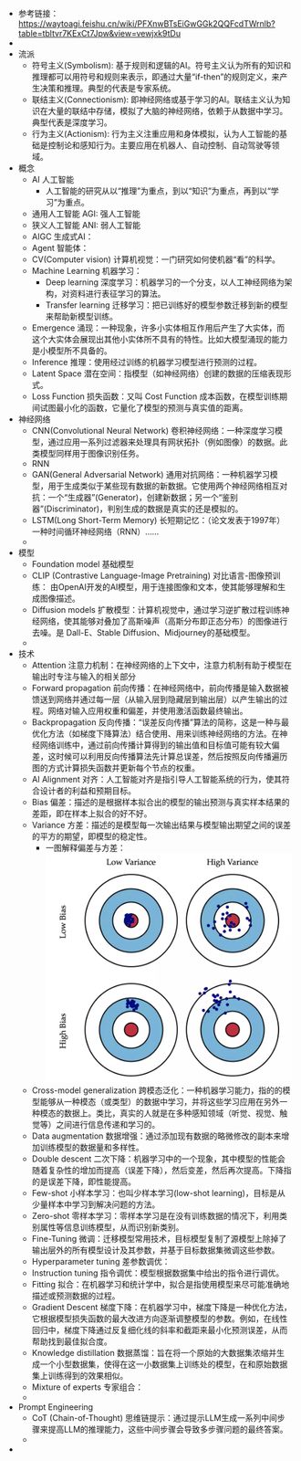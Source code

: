 - 参考链接： https://waytoagi.feishu.cn/wiki/PFXnwBTsEiGwGGk2QQFcdTWrnlb?table=tbltvr7KExCt7Jpw&view=vewjxk9tDu
-
- 流派
	- 符号主义(Symbolism): 基于规则和逻辑的AI。符号主义认为所有的知识和推理都可以用符号和规则来表示，即通过大量“if-then”的规则定义，来产生决策和推理。典型的代表是专家系统。
	- 联结主义(Connectionism): 即神经网络或基于学习的AI。联结主义认为知识在大量的联结中存储，模拟了大脑的神经网络，依赖于从数据中学习。典型代表是深度学习。
	- 行为主义(Actionism): 行为主义注重应用和身体模拟，认为人工智能的基础是控制论和感知行为。主要应用在机器人、自动控制、自动驾驶等领域。
- 概念
	- AI 人工智能
		- 人工智能的研究从以“推理”为重点，到以“知识”为重点，再到以“学习”为重点。
	- 通用人工智能 AGI: 强人工智能
	- 狭义人工智能 ANI: 弱人工智能
	- AIGC 生成式AI：
	- Agent 智能体：
	- CV(Computer vision) 计算机视觉：一门研究如何使机器“看”的科学。
	- Machine Learning 机器学习：
		- Deep learning 深度学习：机器学习的一个分支，以人工神经网络为架构，对资料进行表征学习的算法。
		- Transfer learning 迁移学习：把已训练好的模型参数迁移到新的模型来帮助新模型训练。
	- Emergence 涌现：一种现象，许多小实体相互作用后产生了大实体，而这个大实体会展现出其他小实体所不具有的特性。比如大模型涌现的能力是小模型所不具备的。
	- Inference 推理：使用经过训练的机器学习模型进行预测的过程。
	- Latent Space 潜在空间：指模型（如神经网络）创建的数据的压缩表现形式。
	- Loss Function 损失函数：又叫 Cost Function 成本函数，在模型训练期间试图最小化的函数，它量化了模型的预测与真实值的距离。
- 神经网络
	- CNN(Convolutional Neural Network) 卷积神经网络：一种深度学习模型，通过应用一系列过滤器来处理具有网状拓扑（例如图像）的数据。此类模型同样用于图像识别任务。
	- RNN
	- GAN(General Adversarial Network) 通用对抗网络：一种机器学习模型，用于生成类似于某些现有数据的新数据。它使用两个神经网络相互对抗：一个“生成器”(Generator)，创建新数据；另一个“鉴别器”(Discriminator)，判别生成的数据是真实的还是模拟的。
	- LSTM(Long Short-Term Memory) 长短期记忆：（论文发表于1997年）一种时间循环神经网络（RNN）……
	-
- 模型
	- Foundation model 基础模型
	- CLIP (Contrastive Language-Image Pretraining) 对比语言-图像预训练： 由OpenAI开发的AI模型，用于连接图像和文本，使其能够理解和生成图像描述。
	- Diffusion models 扩散模型：计算机视觉中，通过学习逆扩散过程训练神经网络，使其能够对叠加了高斯噪声（高斯分布即正态分布）的图像进行去噪。是 Dall-E、Stable Diffusion、Midjourney的基础模型。
	-
- 技术
	- Attention 注意力机制：在神经网络的上下文中，注意力机制有助于模型在输出时专注与输入的相关部分
	- Forward propagation 前向传播：在神经网络中，前向传播是输入数据被馈送到网络并通过每一层（从输入层到隐藏层到输出层）以产生输出的过程。网络对输入应用权重和偏差，并使用激活函数最终输出。
	- Backpropagation 反向传播：“误差反向传播”算法的简称，这是一种与最优化方法（如梯度下降算法）结合使用、用来训练神经网络的方法。在神经网络训练中，通过前向传播计算得到的输出值和目标值可能有较大偏差，这时候可以利用反向传播算法先计算总误差，然后按照反向传播遍历图的方式计算损失函数并更新每个节点的权重。
	- AI Alignment 对齐：人工智能对齐是指引导人工智能系统的行为，使其符合设计者的利益和预期目标。
	- Bias 偏差：描述的是根据样本拟合出的模型的输出预测与真实样本结果的差距，即在样本上拟合的好不好。
	- Variance 方差：描述的是模型每一次输出结果与模型输出期望之间的误差的平方的期望，即模型的稳定性。
		- 一图解释偏差与方差： ![image.png](../assets/image_1694855148581_0.png)
	- Cross-model generalization 跨模态泛化：一种机器学习能力，指的的模型能够从一种模态（或类型）的数据中学习，并将这些学习应用在另外一种模态的数据上。类比，真实的人就是在多种感知领域（听觉、视觉、触觉等）之间进行信息传递和学习的。
	- Data augmentation 数据增强：通过添加现有数据的略微修改的副本来增加训练模型的数据量和多样性。
	- Double descent 二次下降：机器学习中的一个现象，其中模型的性能会随着复杂性的增加而提高（误差下降），然后变差，然后再次提高。下降指的是误差下降，即性能提高。
	- Few-shot 小样本学习：也叫少样本学习(low-shot learning)，目标是从少量样本中学习到解决问题的方法。
	- Zero-shot 零样本学习：零样本学习是在没有训练数据的情况下，利用类别属性等信息训练模型，从而识别新类别。
	- Fine-Tuning 微调：迁移模型常用技术，目标模型复制了源模型上除掉了输出层外的所有模型设计及其参数，并基于目标数据集微调这些参数。
	- Hyperparameter tuning 差参数调优：
	- Instruction tuning 指令调优：模型根据数据集中给出的指令进行调优。
	- Fitting 拟合：在机器学习和统计学中，拟合是指使用模型来尽可能准确地描述或预测数据的过程。
	- Gradient Descent 梯度下降：在机器学习中，梯度下降是一种优化方法，它根据模型损失函数的最大改进方向逐渐调整模型的参数。例如，在线性回归中，梯度下降通过反复细化线的斜率和截距来最小化预测误差，从而帮助找到最佳拟合度。
	- Knowledge distillation 数据蒸馏：旨在将一个原始的大数据集浓缩并生成一个小型数据集，使得在这一小数据集上训练处的模型，在和原始数据集上训练得到的效果相似。
	- Mixture of experts 专家组合：
	-
- Prompt Engineering
	- CoT (Chain-of-Thought) 思维链提示：通过提示LLM生成一系列中间步骤来提高LLM的推理能力，这些中间步骤会导致多步骤问题的最终答案。
	-
-